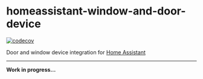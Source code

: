 # homeassistant-window-and-door-device

[![codecov](https://codecov.io/gh/laszlojakab/homeassistant-door-and-window/branch/develop/graph/badge.svg?token=WG3NJGR2XM)](https://codecov.io/gh/laszlojakab/homeassistant-door-and-window)

Door and window device integration for [Home Assistant](https://www.home-assistant.io/)

-----
**Work in progress...**
